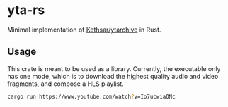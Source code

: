 # yta-rs

Minimal implementation of
[Kethsar/ytarchive](https://github.com/Kethsar/ytarchive) in Rust.

## Usage

This crate is meant to be used as a library. Currently, the executable only has
one mode, which is to download the highest quality audio and video fragments,
and compose a HLS playlist.

```sh
cargo run https://www.youtube.com/watch?v=Io7ucwiaONc
```
